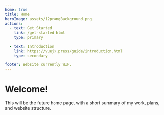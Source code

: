 ```yaml
---
home: true
title: Home
heroImage: assets/12prongBackground.png
actions:
  - text: Get Started
    link: /get-started.html
    type: primary

  - text: Introduction
    link: https://vuejs.press/guide/introduction.html
    type: secondary

footer: Website currently WIP.
---
```

# Welcome!
This will be the future home page, with a short summary of my work, plans, and website structure.
